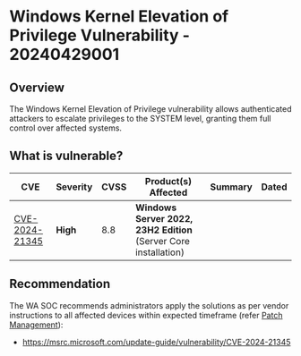 # Windows Kernel Elevation of Privilege Vulnerability - 20240429001

## Overview

The Windows Kernel Elevation of Privilege vulnerability allows authenticated attackers to escalate privileges to the SYSTEM level, granting them full control over affected systems.

## What is vulnerable?

| CVE    | Severity     | CVSS | Product(s) Affected | Summary | Dated |
| ------ | ------------ | ---- | ------------------- | ------- | ----- |
| [CVE-2024-21345](https://nvd.nist.gov/vuln/detail/CVE-2024-21345) | **High** | 8.8  | **Windows Server 2022, 23H2 Edition** (Server Core installation) |         |       |

## Recommendation

The WA SOC recommends administrators apply the solutions as per vendor instructions to all affected devices within expected timeframe  (refer [Patch Management](../guidelines/patch-management.md)):

- https://msrc.microsoft.com/update-guide/vulnerability/CVE-2024-21345